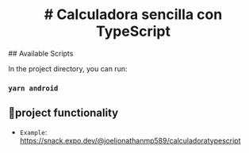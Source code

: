 <h1 align="center"> # Calculadora sencilla con TypeScript </h1>
## Available Scripts

In the project directory, you can run:

### `yarn android`

## :hammer:project functionality
- `Example`: https://snack.expo.dev/@joeljonathanmp589/calculadoratypescript
